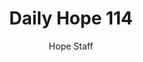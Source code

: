 ---
image: /assets/img/daily-hope-default-artwork.png
title: Daily Hope 114
number: 114
categories:
  - Daily Hope
author: Hope Staff
notes: Daily Hope 114
embed: >-
  <iframe src="https://open.spotify.com/embed/episode/2AYrDtIE6Ys77bf1t84UmK?utm_source=generator" width="400px" height="102px" frameborder=“0" scrolling=“no”></iframe>
---